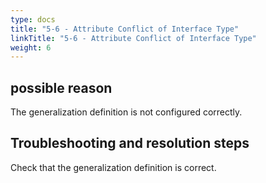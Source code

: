 ```yaml
---
type: docs
title: "5-6 - Attribute Conflict of Interface Type"
linkTitle: "5-6 - Attribute Conflict of Interface Type"
weight: 6
---
```


## possible reason

The generalization definition is not configured correctly.

## Troubleshooting and resolution steps

Check that the generalization definition is correct.

<p style="margin-top: 3rem;"> </p>